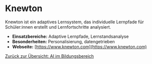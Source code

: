 # Knewton

Knewton ist ein adaptives Lernsystem, das individuelle Lernpfade für Schüler:innen erstellt und Lernfortschritte analysiert.

- **Einsatzbereiche:** Adaptive Lernpfade, Lernstandsanalyse
- **Besonderheiten:** Personalisierung, datengetrieben
- **Webseite:** [https://www.knewton.com](https://www.knewton.com)

[Zurück zur Übersicht: AI im Bildungsbereich](../ai_bildung_tools.md)
